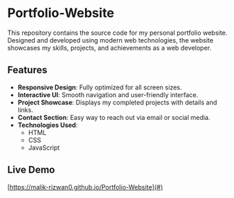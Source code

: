 # Portfolio-Website
This repository contains the source code for my personal portfolio website. Designed and developed using modern web technologies, the website showcases my skills, projects, and achievements as a web developer.

## Features  
- **Responsive Design**: Fully optimized for all screen sizes.  
- **Interactive UI**: Smooth navigation and user-friendly interface.  
- **Project Showcase**: Displays my completed projects with details and links.  
- **Contact Section**: Easy way to reach out via email or social media.  
- **Technologies Used**:  
  - HTML  
  - CSS  
  - JavaScript  
 

## Live Demo  
[https://malik-rizwan0.github.io/Portfolio-Website](#)  
